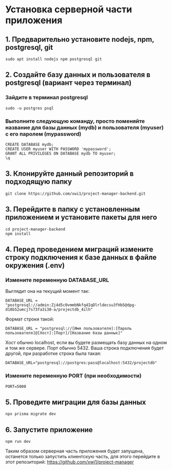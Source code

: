 # Установка серверной части приложения

## 1. Предварительно установите nodejs, npm, postgresql, git
```
sudo apt install nodejs npm postgresql git
```

## 2. Создайте базу данных и пользователя в postgresql (вариант через терминал)
### Зайдите в терминал postgresql
```
sudo -u postgres psql
```
### Выполните следующую команду, просто поменяйте название для базы данных (mydb) и пользователя (myuser) с его паролем (mypassword)
```
CREATE DATABASE mydb;
CREATE USER myuser WITH PASSWORD 'mypassword';
GRANT ALL PRIVILEGES ON DATABASE mydb TO myuser;
\q
```

## 3. Клонируйте данный репозиторий в подходящую папку
```
git clone https://github.com/xwi1/project-manager-backend.git
```


## 3. Перейдите в папку с установленным приложением и установите пакеты для него
```
cd project-manager-backend
npm install
```

## 4. Перед проведением миграций измените строку подключения к базе данных в файле окружения (.env)
### Измените переменную DATABASE_URL
Выглядит она на текущий момент так:
```
DATABASE_URL = "postgresql://admin:Zj4d5c0vmmbNkfq4IqDlrldecsu3fHb5@dpg-d18b52umcj7s73fa3i30-a/projectdb_4ilh"
```
Формат строки такой:
```
DATABASE_URL = "postgresql://[Имя пользователя]:[Пароль пользователя]@[Хост]:[Порт]/[Название базы данных]"
```
Хост обычно localhost, если вы будете размещать базу данных на одном и том же сервере. Порт обычно 5432.
Ваша строка подключения будет другой, при разработке строка была такая:
```
DATABASE_URL="postgresql://postgres:pass@localhost:5432/projectdb"
```
### Измените переменную PORT (при необходимости)
```
PORT=5000
```

## 5. Проведите миграции для базы данных
```
npx prisma migrate dev
```

## 6. Запустите приложение
```
npm run dev
```

Таким образом серверная часть приложения будет запущена, останется только запустить клиентскую часть, для этого перейдите в этот репозиторий:
https://github.com/xwi1/project-manager
